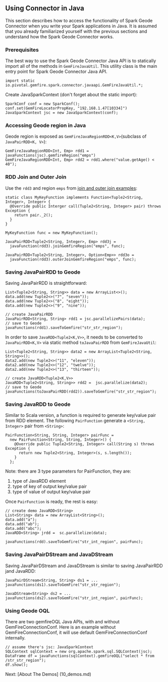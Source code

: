 ## Using Connector in Java
This section describes how to access the functionality of Spark Geode 
Connector when you write your Spark applications in Java. It is assumed
that you already familiarized yourself with the previous sections and 
understand how the Spark Geode Connector works.

### Prerequisites
The best way to use the Spark Geode Connector Java API is to statically
import all of the methods in `GemFireJavaUtil`. This utility class is
the main entry point for Spark Geode Connector Java API.
```
import static io.pivotal.gemfire.spark.connector.javaapi.GemFireJavaUtil.*;
```

Create JavaSparkContext (don't forget about the static import):
```
SparkConf conf = new SparkConf();
conf.set(GemFireLocatorPropKey, "192.168.1.47[10334]")
JavaSparkContext jsc = new JavaSparkContext(conf);
```

### Accessing Geode region in Java
Geode region is exposed as `GemFireJavaRegionRDD<K,V>`(subclass of
`JavaPairRDD<K, V>`):
```
GemFireJavaRegionRDD<Int, Emp> rdd1 = javaFunctions(jsc).gemfireRegion("emps")
GemFireJavaRegionRDD<Int, Emp> rdd2 = rdd1.where("value.getAge() < 40");
```

### RDD Join and Outer Join
Use the `rdd3` and region `emps` from [join and outer join examples](5_rdd_join.md):
```
static class MyKeyFunction implements Function<Tuple2<String, Integer>, Integer> {
  @Override public Interger call(Tuple2<String, Integer> pair) throws Exception {
    return pair._2();
  }
}

MyKeyFunction func = new MyKeyFunction();

JavaPairRDD<Tuple2<String, Integer>, Emp> rdd3j =
  javaFunction(rdd3).joinGemfireRegion("emps", func);

JavaPairRDD<Tuple2<String, Integer>, Option<Emp>> rdd3o = 
  javaFunction(rdd3).outerJoinGemfireRegion("emps", func);

```

### Saving JavaPairRDD to Geode
Saving JavaPairRDD is straightforward:
```
List<Tuple2<String, String>> data = new ArrayList<>();
data.add(new Tuple2<>("7", "seven"));
data.add(new Tuple2<>("8", "eight"));
data.add(new Tuple2<>("9", "nine"));

// create JavaPairRDD
JavaPairRDD<String, String> rdd1 = jsc.parallelizePairs(data);
// save to Geode
javaFunctions(rdd1).saveToGemfire("str_str_region");
```

In order to save `JavaRDD<Tuple2<K,V>>`, it needs to be converted to 
`JavaPairRDD<K,V>` via static method `toJavaPairRDD` from `GemFireJavaUtil`:
```
List<Tuple2<String, String>> data2 = new ArrayList<Tuple2<String, String>>();
data2.add(new Tuple2<>("11", "eleven"));
data2.add(new Tuple2<>("12", "twelve"));
data2.add(new Tuple2<>("13", "thirteen"));

// create JavaRDD<Tuple2<K,V>>
JavaRDD<Tuple2<String, String>> rdd2 =  jsc.parallelize(data2);
// save to Geode
javaFunctions(toJavaPairRDD(rdd2)).saveToGemfire("str_str_region");
``` 

### Saving JavaRDD to Geode
Similar to Scala version, a function is required to generate key/value pair
from RDD element. The following `PairFunction` generate a `<String, Integer>`
pair from `<String>`:
```
PairFunction<String, String, Integer> pairFunc =  
  new PairFunction<String, String, Integer>() {
    @Override public Tuple2<String, Integer> call(String s) throws Exception {
      return new Tuple2<String, Integer>(s, s.length());
    }
  };
```
Note: there are 3 type parameters for PairFunction, they are: 
 1. type of JavaRDD element
 2. type of key of output key/value pair
 3. type of value of output key/value pair

Once `PairFunction` is ready, the rest is easy:
```
// create demo JavaRDD<String>
List<String> data = new ArrayList<String>();
data.add("a");
data.add("ab");
data.add("abc");
JavaRDD<String> jrdd =  sc.parallelize(data);
    
javaFunctions(rdd).saveToGemfire("str_int_region", pairFunc);
```

### Saving JavaPairDStream and JavaDStream
Saving JavaPairDStream and JavaDStream is similar to saving JavaPairRDD 
jand JavaRDD:
```
JavaPairDStream<String, String> ds1 = ...
javaFunctions(ds1).saveToGemFire("str_str_region");

JavaDStream<String> ds2 = ...
javaFunctions(ds2).saveToGemFire("str_int_region", pairFunc);
```

### Using Geode OQL

There are two gemfireOQL Java APIs, with and without GemFireConnectionConf.
Here is an example without GemFireConnectionConf, it will use default 
GemFireConnectionConf internally.
```
// assume there's jsc: JavaSparkContext
SQLContext sqlContext = new org.apache.spark.sql.SQLContext(jsc);
DataFrame df = javaFunctions(sqlContext).gemfireOQL("select * from /str_str_region");
df.show();
```

Next: [About The Demos] (10_demos.md)
